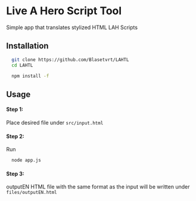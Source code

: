 
# Live A Hero Script Tool

Simple app that translates stylized HTML LAH Scripts




## Installation



```bash
  git clone https://github.com/Blasetvrt/LAHTL
  cd LAHTL
```
```bash
  npm install -f
```
    
## Usage
#### **Step 1:**
  Place desired file under ` src/input.html `
#### **Step 2:**
  Run
```bash
  node app.js
```
#### **Step 3:**
  outputEN HTML file with the same format as the input will be written under ` files/outputEN.html `
